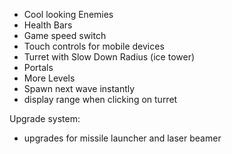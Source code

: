 - Cool looking Enemies
- Health Bars
- Game speed switch
- Touch controls for mobile devices
- Turret with Slow Down Radius (ice tower)
- Portals
- More Levels
- Spawn next wave instantly
- display range when clicking on turret

Upgrade system:
- upgrades for missile launcher and laser beamer